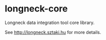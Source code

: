longneck-core
=============

Longneck data integration tool core library.

See http://longneck.sztaki.hu for more details.


